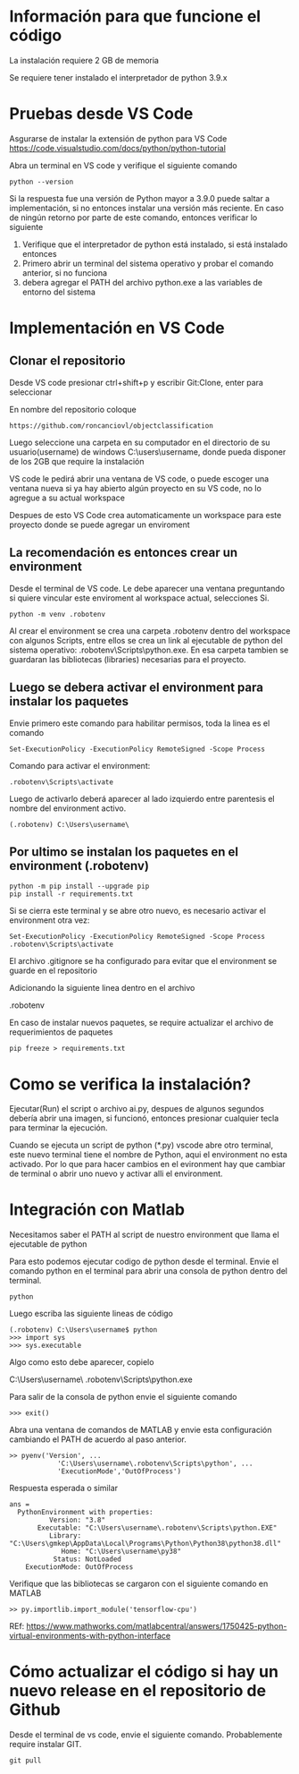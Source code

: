 # Información para que funcione el código 

La instalación requiere 2 GB de memoria

Se requiere tener instalado el interpretador de python 3.9.x

# Pruebas desde VS Code

Asgurarse de instalar la extensión de python para VS Code 
https://code.visualstudio.com/docs/python/python-tutorial


Abra un terminal en VS code y verifique el siguiente comando

```shell script
python --version
```
Si la respuesta fue una versión de Python mayor a 3.9.0 puede saltar a implementación, si no entonces instalar una versión más reciente. En caso de ningún retorno por parte de este comando, entonces verificar lo siguiente

1. Verifique que el interpretador de python está instalado, si está instalado entonces
2. Primero abrir un terminal del sistema operativo y probar el comando anterior, si no funciona
3. debera agregar el PATH del archivo python.exe a las variables de entorno del sistema


# Implementación en VS Code

## Clonar el repositorio

Desde VS code presionar ctrl+shift+p y escribir Git:Clone, enter para seleccionar

En nombre del repositorio coloque

```shell script
https://github.com/roncanciovl/objectclassification
```
Luego seleccione una carpeta en su computador en el directorio de su usuario(username) de windows C:\users\username, donde pueda disponer de los 2GB que require la instalación

VS code le pedirá abrir una ventana de VS code, o puede escoger una ventana nueva si ya hay abierto algún proyecto en su VS code, no lo agregue a su actual workspace

Despues de esto VS Code crea automaticamente un workspace para este proyecto donde se puede agregar un enviroment 


## La recomendación es entonces crear un environment

Desde el terminal de VS code. Le debe aparecer una ventana preguntando si quiere vincular este enviroment al workspace actual, selecciones Si.

```shell script
python -m venv .robotenv
```

Al crear el environment se crea una carpeta .robotenv dentro del workspace con algunos Scripts, entre ellos se crea un link al ejecutable de python del sistema operativo: .robotenv\Scripts\python.exe. En esa carpeta tambien se guardaran las bibliotecas (libraries) necesarias para el proyecto.

## Luego se debera activar el environment para instalar los paquetes

Envie primero este comando para habilitar permisos, toda la linea es el comando

```shell script
Set-ExecutionPolicy -ExecutionPolicy RemoteSigned -Scope Process
```
Comando para activar el environment:

```shell script
.robotenv\Scripts\activate
```
Luego de activarlo deberá aparecer al lado izquierdo entre parentesis el nombre del environment activo. 

```shell script
(.robotenv) C:\Users\username\
```



## Por ultimo se instalan los paquetes en el environment (.robotenv)

```shell script
python -m pip install --upgrade pip
pip install -r requirements.txt
```

Si se cierra este terminal y se abre otro nuevo, es necesario activar el environment otra vez:

```shell script
Set-ExecutionPolicy -ExecutionPolicy RemoteSigned -Scope Process
.robotenv\Scripts\activate
```



El archivo .gitignore se ha configurado para evitar que el environment se guarde en el repositorio

Adicionando la siguiente linea dentro en el archivo

.robotenv


En caso de instalar nuevos paquetes, se require actualizar el archivo de requerimientos de paquetes

```shell script
pip freeze > requirements.txt
```

# Como se verifica la instalación?

Ejecutar(Run) el script o archivo ai.py, despues de algunos segundos debería abrir una imagen, si funcionó, entonces presionar cualquier tecla para terminar la ejecución.

Cuando se ejecuta un script de python (*.py) vscode abre otro terminal, este nuevo terminal tiene el nombre de Python, aqui el environment no esta activado. Por lo que para hacer cambios en el evironment hay que cambiar de terminal o abrir uno nuevo y activar alli el environment.

# Integración con Matlab

Necesitamos saber el PATH al script de nuestro environment que llama el ejecutable de python

Para esto podemos ejecutar codigo de python desde el terminal. Envie el comando python en el terminal para abrir una consola de python dentro del terminal.

```shell script
python
```
Luego escriba las siguiente lineas de código

```shell script
(.robotenv) C:\Users\username$ python 
>>> import sys 
>>> sys.executable 
```
Algo como esto debe aparecer, copielo

C:\Users\username\ .robotenv\Scripts\python.exe

Para salir de la consola de python envie el siguiente comando
```shell script
>>> exit()
```


Abra una ventana de comandos de MATLAB y envie esta configuración cambiando el PATH de acuerdo al paso anterior. 

```shell script
>> pyenv('Version', ... 
            'C:\Users\username\.robotenv\Scripts\python', ... 
            'ExecutionMode','OutOfProcess') 
```

Respuesta esperada o similar

```shell script
ans = 
  PythonEnvironment with properties: 
          Version: "3.8" 
       Executable: "C:\Users\username\.robotenv\Scripts\python.EXE" 
          Library: "C:\Users\gmkep\AppData\Local\Programs\Python\Python38\python38.dll" 
             Home: "C:\Users\username\py38" 
           Status: NotLoaded 
    ExecutionMode: OutOfProcess
```
Verifique que las bibliotecas se cargaron con el siguiente comando en MATLAB

```shell script
>> py.importlib.import_module('tensorflow-cpu')
```
REf: https://www.mathworks.com/matlabcentral/answers/1750425-python-virtual-environments-with-python-interface

# Cómo actualizar el código si hay un nuevo release en el repositorio de Github

Desde el terminal de vs code, envie el siguiente comando. Probablemente require instalar GIT. 

```shell script
git pull
```

